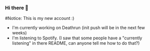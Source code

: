 ### Hi there 👋

#Notice:  This is my new account :)

- I'm currently working on Deathrun (init push will be in the next few weeks)
- I'm listening to Spotify. (I saw that some people have a "currently listening" in there README, can anyone tell me how to do that?)
<!--
**MoMMde/MoMMde** is a ✨ _special_ ✨ repository because its `README.md` (this file) appears on your GitHub profile.

Here are some ideas to get you started:

- 🔭 I’m currently working on ...
- 🌱 I’m currently learning ...
- 👯 I’m looking to collaborate on ...
- 🤔 I’m looking for help with ...
- 💬 Ask me about ...
- 📫 How to reach me: ...
- 😄 Pronouns: ...
- ⚡ Fun fact: ...
-->
